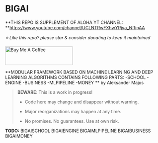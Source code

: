 # BIGAI

**THIS REPO IS SUPPLEMENT OF ALOHA YT CHANNEL: **https://www.youtube.com/channel/UCLNTRwFXhwYRjva_NffipAA


*⭐️ Like this repo? please star & consider donating to keep it maintained*

<a href="https://www.buymeacoffee.com/aleksanderu" target="_blank"><img src="https://cdn.buymeacoffee.com/buttons/v2/default-yellow.png" alt="Buy Me A Coffee" style="height: 60px !important;width: 217px !important;" ></a>

**MODULAR FRAMEWORK BASED ON MACHINE LEARNING AND DEEP LEARNING ALGORITHMS
CONTAINS FOLLOWING PARTS:
-SCHOOL
-ENGINE
-BUSINESS
-MLPIPELINE
-MONEY
** by Aleksander Majos

> **BEWARE**: This is a work in progress!
>
> * Code here may change and disappear without warning.
>
> * Major reorganizations may happen at any time.
>
> * No promises. No guarantees. Use at own risk.

**TODO:**
BIGAISCHOOL
BIGAIENGINE
BIGAIMLPIPELINE
BIGAIBUSINESS
BIGAIMONEY


